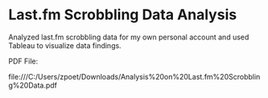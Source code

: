 # Last.fm Scrobbling Data Analysis
Analyzed last.fm scrobbling data for my own personal account and used Tableau to visualize data findings.

PDF File:

file:///C:/Users/zpoet/Downloads/Analysis%20on%20Last.fm%20Scrobbling%20Data.pdf
